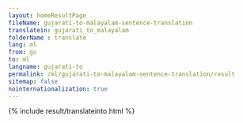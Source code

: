 ```yaml
---
layout: homeResultPage
fileName: gujarati-to-malayalam-sentence-translation
translatein: gujarati_to_malayalam
folderName : translate
lang: ml
from: gu
to: ml
langname: gujarati-to
permalink: /ml/gujarati-to-malayalam-sentence-translation/result
sitemap: false
nointernationalization: true
---
```

{% include result/translateinto.html %}

<script src="/js/result/translation.js" data-foldername="{{page.folderName}}" data-lang="{{page.lang}}"></script>
